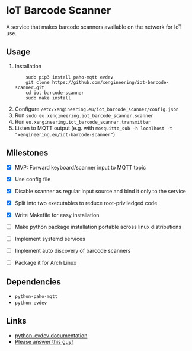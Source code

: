 

# IoT Barcode Scanner

A service that makes barcode scanners available on the network for IoT use.


## Usage

1. Installation
    ```
        sudo pip3 install paho-mqtt evdev
        git clone https://github.com/xengineering/iot-barcode-scanner.git
        cd iot-barcode-scanner
        sudo make install
    ```
2. Configure ```/etc/xengineering.eu/iot_barcode_scanner/config.json```
3. Run ```sudo eu.xengineering.iot_barcode_scanner.scanner```
4. Run ```eu.xengineering.iot_barcode_scanner.transmitter```
5. Listen to MQTT output (e.g. with ```mosquitto_sub -h localhost -t "xengineering.eu/iot-barcode-scanner"```)


## Milestones

- [x] MVP: Forward keyboard/scanner input to MQTT topic
- [x] Use config file
- [x] Disable scanner as regular input source and bind it only to the service
- [x] Split into two executables to reduce root-priviledged code
- [x] Write Makefile for easy installation
- [ ] Make python package installation portable across linux distributions
- [ ] Implement systemd services
- [ ] Implement auto discovery of barcode scanners
- [ ] Package it for Arch Linux


## Dependencies

- ```python-paho-mqtt```
- ```python-evdev```


## Links

- [python-evdev documentation](https://python-evdev.readthedocs.io/en/latest/index.html)
- [Please answer this guy!](https://stackoverflow.com/questions/49850238/redirect-usb-hid-barcode-output-to-dev-tty-device)
